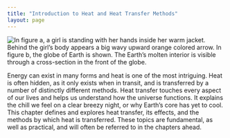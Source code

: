 ```yaml
---
title: "Introduction to Heat and Heat Transfer Methods"
layout: page
---
```







![In figure a, a girl is standing with her hands inside her warm jacket. Behind the girl&#x2019;s body appears a big wavy upward orange colored arrow. In figure b, the globe of Earth is shown. The Earth&#x2019;s molten interior is visible through a cross-section in the front of the globe.](../resources/Figure_15_00_01.jpg "(a) The chilling effect of a clear breezy night is produced by the wind and by radiative heat transfer to cold outer space. (b) There was once great controversy about the Earth&#x2019;s age, but it is now generally accepted to be about 4.5 billion years old. Much of the debate is centered on the Earth&#x2019;s molten interior. According to our understanding of heat transfer, if the Earth is really that old, its center should have cooled off long ago. The discovery of radioactivity in rocks revealed the source of energy that keeps the Earth&#x2019;s interior molten, despite heat transfer to the surface, and from there to cold outer space.")

Energy can exist in many forms and heat is one of the most intriguing. Heat is
often hidden, as it only exists when in transit, and is transferred by a number
of distinctly different methods. Heat transfer touches every aspect of our lives
and helps us understand how the universe functions. It explains the chill we
feel on a clear breezy night, or why Earth’s core has yet to cool. This chapter
defines and explores heat transfer, its effects, and the methods by which heat
is transferred. These topics are fundamental, as well as practical, and will
often be referred to in the chapters ahead.

